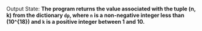 Output State: **The program returns the value associated with the tuple (n, k) from the dictionary `dp`, where `n` is a non-negative integer less than \(10^{18}\) and `k` is a positive integer between 1 and 10.**